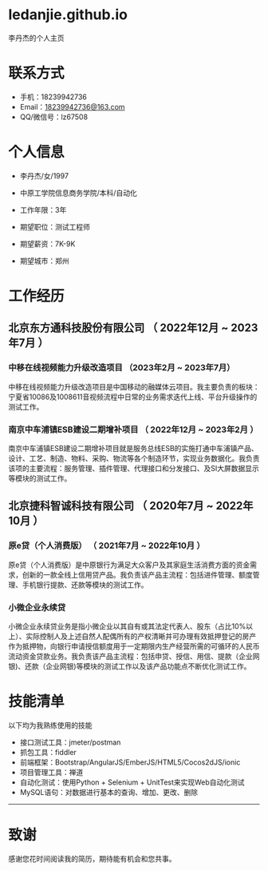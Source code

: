 # ledanjie.github.io
李丹杰的个人主页

# 联系方式
- 手机：18239942736
- Email：18239942736@163.com
- QQ/微信号：lz67508

# 个人信息

 - 李丹杰/女/1997
 - 中原工学院信息商务学院/本科/自动化
 - 工作年限：3年
   
 - 期望职位：测试工程师
 - 期望薪资：7K-9K
 - 期望城市：郑州


# 工作经历

## 北京东方通科技股份有限公司 （ 2022年12月 ~ 2023年7月 ）

### 中移在线视频能力升级改造项目 （2023年2月 ~ 2023年7月）
中移在线视频能力升级改造项目是中国移动的融媒体云项目。我主要负责的板块：宁夏省10086及1008611音视频流程中日常的业务需求迭代上线、平台升级操作的测试工作。


### 南京中车浦镇ESB建设二期增补项目 （ 2022年12月 ~ 2023年2月 ）
南京中车浦镇ESB建设二期增补项目就是服务总线ESB的实施打通中车浦镇产品、设计、工艺、制造、物料、采购、物流等各个制造环节，实现业务数据化。我负责该项的主要流程：服务管理、插件管理、代理接口和分发接口、及SI大屏数据显示等模块的测试工作。
  
## 北京捷科智诚科技有限公司 （ 2020年7月 ~ 2022年10月 ）

### 原e贷（个人消费版） （ 2021年7月 ~ 2022年10月 ）
原e贷（个人消费版）是中原银行为满足大众客户及其家庭生活消费方面的资金需求，创新的一款全线上信用贷产品。我负责该产品主流程：包括进件管理、额度管理、手机银行提款、还款等模块的测试工作。


### 小微企业永续贷 
小微企业永续贷业务是指小微企业以其自有或其法定代表人、股东（占比10%以上）、实际控制人及上述自然人配偶所有的产权清晰并可办理有效抵押登记的房产作为抵押物，向银行申请授信额度用于一定期限内生产经营所需的可循环的人民币流动资金贷款业务。我负责该产品主流程：包括申贷、授信、用信、提款（企业网银)、还款（企业网银)等模块的测试工作以及该产品功能点不断优化测试工作。
  

# 技能清单

以下均为我熟练使用的技能

- 接口测试工具：jmeter/postman
- 抓包工具：fiddler
- 前端框架：Bootstrap/AngularJS/EmberJS/HTML5/Cocos2dJS/ionic
- 项目管理工具：禅道
- 自动化测试：使用Python + Selenium + UnitTest来实现Web自动化测试
- MySQL语句：对数据进行基本的查询、增加、更改、删除
      
---      
# 致谢
感谢您花时间阅读我的简历，期待能有机会和您共事。
